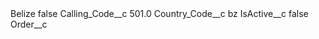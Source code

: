 <?xml version="1.0" encoding="UTF-8"?>
<CustomMetadata xmlns="http://soap.sforce.com/2006/04/metadata" xmlns:xsi="http://www.w3.org/2001/XMLSchema-instance" xmlns:xsd="http://www.w3.org/2001/XMLSchema">
    <label>Belize</label>
    <protected>false</protected>
    <values>
        <field>Calling_Code__c</field>
        <value xsi:type="xsd:double">501.0</value>
    </values>
    <values>
        <field>Country_Code__c</field>
        <value xsi:type="xsd:string">bz</value>
    </values>
    <values>
        <field>IsActive__c</field>
        <value xsi:type="xsd:boolean">false</value>
    </values>
    <values>
        <field>Order__c</field>
        <value xsi:nil="true"/>
    </values>
</CustomMetadata>
